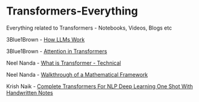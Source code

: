 # Transformers-Everything
Everything related to Transformers - Notebooks, Videos, Blogs etc


3Blue1Brown - [How LLMs Work](https://www.youtube.com/watch?v=wjZofJX0v4M&t=186s&pp=ygUWdHJhbnNmb3JtZXJzIGV4cGxhaW5lZA%3D%3D)

3Blue1Brown - [Attention in Transformers](https://www.youtube.com/watch?v=eMlx5fFNoYc&pp=ygUWdHJhbnNmb3JtZXJzIGV4cGxhaW5lZA%3D%3D)

Neel Nanda - [What is Transformer - Technical](https://www.youtube.com/watch?v=bOYE6E8JrtU&pp=ygUXdHJhbnNmb3JtZXJzIG5lZWwgbmFuZGE%3D)

Neel Nanda - [Walkthrough of a Mathematical Framework](https://www.youtube.com/watch?v=KV5gbOmHbjU&t=36s&pp=ygUXdHJhbnNmb3JtZXJzIG5lZWwgbmFuZGE%3D)

Krish Naik - [Complete Transformers For NLP Deep Learning One Shot With Handwritten Notes](https://www.youtube.com/watch?v=3bPhDUSAUYI)
